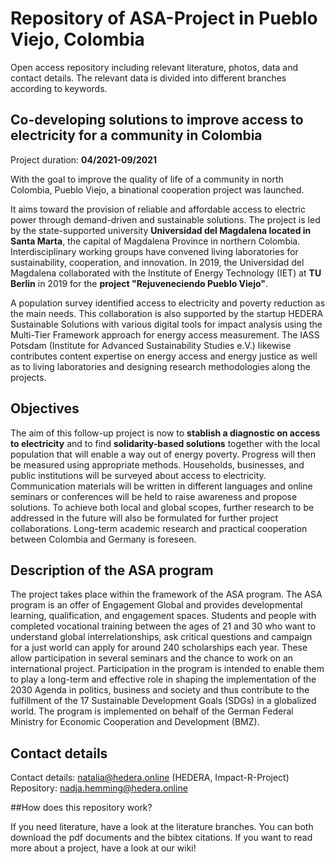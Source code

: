 # Repository of ASA-Project in Pueblo Viejo, Colombia

Open access repository including relevant literature, photos, data and contact details.
The relevant data is divided into different branches according to keywords.



## Co-developing solutions to improve access to electricity for a community in Colombia

Project duration: **04/2021-09/2021**

With the goal to improve the quality of life of a community in north Colombia, Pueblo Viejo, a binational cooperation project was launched. 

It aims toward the provision of reliable and affordable access to electric power through demand-driven and sustainable solutions. The project is led by the state-supported university **Universidad del Magdalena located in Santa Marta**, the capital of Magdalena Province in northern Colombia. Interdisciplinary working groups have convened living laboratories for sustainability, cooperation, and innovation. In 2019, the Universidad del Magdalena collaborated with the Institute of Energy Technology (IET) at **TU Berlin** in 2019 for the **project "Rejuveneciendo Pueblo Viejo"**.

A population survey identified access to electricity and poverty reduction as the main needs. This collaboration is also supported by the startup HEDERA Sustainable Solutions with various digital tools for impact analysis using the Multi-Tier Framework approach for energy access measurement. The IASS Potsdam (Institute for Advanced Sustainability Studies e.V.) likewise contributes content expertise on energy access and energy justice as well as to living laboratories and designing research methodologies along the projects.

## Objectives

The aim of this follow-up project is now to **stablish a diagnostic on access to electricity** and to find **solidarity-based solutions** together with the local population that will enable a way out of energy poverty. Progress will then be measured using appropriate methods. Households, businesses, and public institutions will be surveyed about access to electricity. Communication materials will be written in different languages and online seminars or conferences will be held to raise awareness and propose solutions. To achieve both local and global scopes, further research to be addressed in the future will also be formulated for further project collaborations. Long-term academic research and practical cooperation between Colombia and Germany is foreseen.

## Description of the ASA program
The project takes place within the framework of the ASA program. The ASA program is an offer of Engagement Global and provides developmental learning, qualification, and engagement spaces. Students and people with completed vocational training between the ages of 21 and 30 who want to understand global interrelationships, ask critical questions and campaign for a just world can apply for around 240 scholarships each year. These allow participation in several seminars and the chance to work on an international project. Participation in the program is intended to enable them to play a long-term and effective role in shaping the implementation of the 2030 Agenda in politics, business and society and thus contribute to the fulfillment of the 17 Sustainable Development Goals (SDGs) in a globalized world. The program is implemented on behalf of the German Federal Ministry for Economic Cooperation and Development (BMZ).


## Contact details
Contact details: natalia@hedera.online (HEDERA, Impact-R-Project)
Repository: nadja.hemming@hedera.online


##How does this repository work?

If you need literature, have a look at the literature branches. You can both download the pdf documents and the bibtex citations. If you want to read more about a project, have a look at our wiki!
